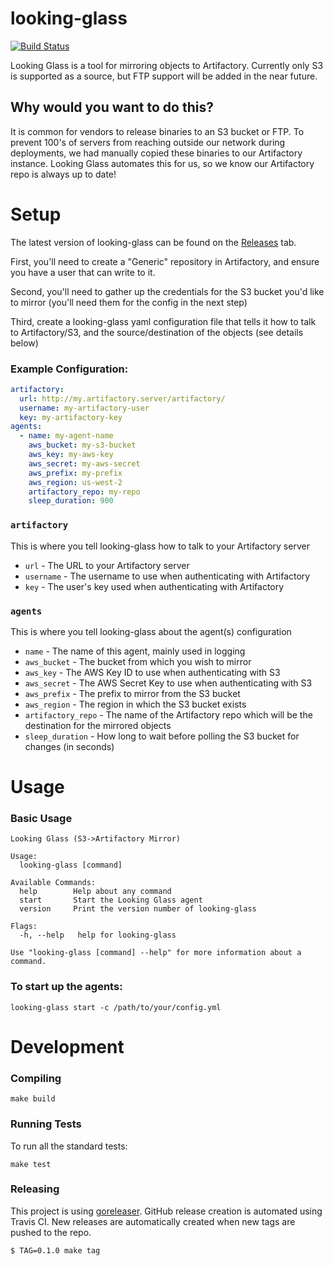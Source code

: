# looking-glass

[![Build Status](https://travis-ci.com/simplifi/looking-glass.svg?branch=master)](https://travis-ci.com/simplifi/looking-glass)

Looking Glass is a tool for mirroring objects to Artifactory.  Currently only S3 is supported as a source, but FTP support will be added in the near future.

## Why would you want to do this?

It is common for vendors to release binaries to an S3 bucket or FTP.  To prevent 100's of servers from reaching outside our network during deployments, we had manually copied these binaries to our Artifactory instance.  Looking Glass automates this for us, so we know our Artifactory repo is always up to date! 


# Setup

The latest version of looking-glass can be found on the [Releases](https://github.com/simplifi/looking-glass/releases) tab.

First, you'll need to create a "Generic" repository in Artifactory, and ensure you have a user that can write to it.

Second, you'll need to gather up the credentials for the S3 bucket you'd like to mirror (you'll need them for the config in the next step)

Third, create a looking-glass yaml configuration file that tells it how to talk to Artifactory/S3, and the source/destination of the objects (see details below)

### Example Configuration:
```yaml
artifactory:
  url: http://my.artifactory.server/artifactory/
  username: my-artifactory-user
  key: my-artifactory-key
agents:
  - name: my-agent-name
    aws_bucket: my-s3-bucket
    aws_key: my-aws-key
    aws_secret: my-aws-secret
    aws_prefix: my-prefix
    aws_region: us-west-2
    artifactory_repo: my-repo
    sleep_duration: 900
```

### `artifactory`
This is where you tell looking-glass how to talk to your Artifactory server
- `url` - The URL to your Artifactory server
- `username` - The username to use when authenticating with Artifactory
- `key` - The user's key used when authenticating with Artifactory

### `agents`
This is where you tell looking-glass about the agent(s) configuration
- `name` - The name of this agent, mainly used in logging
- `aws_bucket` - The bucket from which you wish to mirror
- `aws_key` - The AWS Key ID to use when authenticating with S3
- `aws_secret` - The AWS Secret Key to use when authenticating with S3
- `aws_prefix` - The prefix to mirror from the S3 bucket
- `aws_region` - The region in which the S3 bucket exists
- `artifactory_repo` - The name of the Artifactory repo which will be the destination for the mirrored objects
- `sleep_duration` - How long to wait before polling the S3 bucket for changes (in seconds)

# Usage

### Basic Usage
```
Looking Glass (S3->Artifactory Mirror)

Usage:
  looking-glass [command]

Available Commands:
  help        Help about any command
  start       Start the Looking Glass agent
  version     Print the version number of looking-glass

Flags:
  -h, --help   help for looking-glass

Use "looking-glass [command] --help" for more information about a command.
```

### To start up the agents:
```shell script
looking-glass start -c /path/to/your/config.yml
```

# Development

### Compiling
```shell script
make build
```

### Running Tests
To run all the standard tests:
```shell script
make test
```

### Releasing
This project is using [goreleaser](https://goreleaser.com). GitHub release creation is automated using Travis CI. New releases are automatically created when new tags are pushed to the repo.
```shell script
$ TAG=0.1.0 make tag
```
